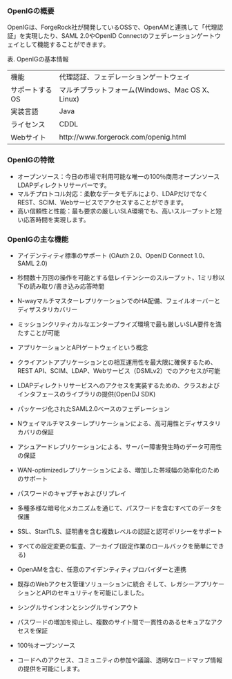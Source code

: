 ### OpenIGの概要

OpenIGは、ForgeRock社が開発しているOSSで、OpenAMと連携して「代理認証」を実現したり、SAML 2.0やOpenID Connectのフェデレーションゲートウェイとして機能することができます。

表. OpenIGの基本情報  

<table>
  <tbody>
    <tr>
      <td>機能</td>
      <td>代理認証、フェデレーションゲートウェイ</td>
    </tr>
    <tr>
      <td>サポートするOS</td>
      <td>マルチプラットフォーム(Windows、Mac OS X、Linux)</td>
    </tr>
    <tr>
      <td>実装言語</td>
      <td>Java</td>
    </tr>
    <tr>
      <td>ライセンス</td>
      <td>CDDL</td>
    </tr>
    <tr>
      <td>Webサイト</td>
      <td>http://www.forgerock.com/openig.html</td>
    </tr>
  </tbody>
</table>

### OpenIGの特徴

- オープンソース：今日の市場で利用可能な唯一の100％商用オープンソースLDAPディレクトリサーバーです。
- マルチプロトコル対応：柔軟なデータモデルにより、LDAPだけでなくREST、SCIM、Webサービスでアクセスすることができます。
- 高い信頼性と性能：最も要求の厳しいSLA環境でも、高いスループットと短い応答時間を実現します。

### OpenIGの主な機能

- アイデンティティ標準のサポート (OAuth 2.0、OpenID Connect 1.0、SAML 2.0)

 - 秒間数十万回の操作を可能とする低レイテンシーのスループット、1ミリ秒以下の読み取り/書き込み応答時間
 - N-wayマルチマスターレプリケーションでのHA配備、フェイルオーバーとディザスタリカバリー
 - ミッションクリティカルなエンタープライズ環境で最も厳しいSLA要件を満たすことが可能

- アプリケーションとAPIゲートウェイという概念

 - クライアントアプリケーションとの相互運用性を最大限に確保するため、REST API、SCIM、LDAP、Webサービス（DSMLv2）でのアクセスが可能
 - LDAPディレクトリサービスへのアクセスを実装するための、クラスおよびインタフェースのライブラリの提供(OpenDJ SDK)

- パッケージ化されたSAML2.0ベースのフェデレーション

 - Nウェイマルチマスターレプリケーションによる、高可用性とディザスタリカバリの保証
 - アシュアードレプリケーションによる、サーバー障害発生時のデータ可用性の保証
 - WAN-optimizedレプリケーションによる、増加した帯域幅の効率化のためのサポート

- パスワードのキャプチャおよびリプレイ

 - 多種多様な暗号化メカニズムを通じて、パスワードを含むすべてのデータを保護
 - SSL、StartTLS、証明書を含む複数レベルの認証と認可ポリシーをサポート
 - すべての設定変更の監査、アーカイブ(設定作業のロールバックを簡単にできる)

- OpenAMを含む、任意のアイデンティティプロバイダーと連携

 - 既存のWebアクセス管理ソリューションに統合
そして、レガシーアプリケーションとAPIのセキュリティを可能にしました。

- シングルサインオンとシングルサインアウト

 - パスワードの増加を抑止し、複数のサイト間で一貫性のあるセキュアなアクセスを保証

- 100％オープンソース

 - コードへのアクセス、コミュニティの参加や議論、透明なロードマップ情報の提供を可能にします。
